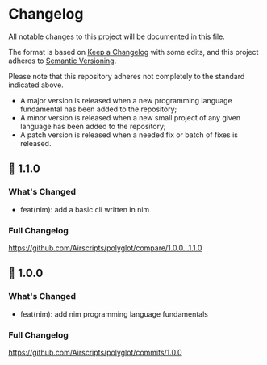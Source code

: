 # Changelog
All notable changes to this project will be documented in this file.  

The format is based on [Keep a Changelog](https://keepachangelog.com/en/1.0.0/) with some edits,
and this project adheres to [Semantic Versioning](https://semver.org/spec/v2.0.0.html).  

Please note that this repository adheres not completely to the standard indicated above.  
- A major version is released when a new programming language fundamental has been added to the repository;  
- A minor version is released when a new small project of any given language has been added to the repository;  
- A patch version is released when a needed fix or batch of fixes is released.
&nbsp;

## 🎉 1.1.0
### What's Changed
* feat(nim): add a basic cli written in nim

### Full Changelog 
https://github.com/Airscripts/polyglot/compare/1.0.0...1.1.0

## 🎉 1.0.0
### What's Changed
* feat(nim): add nim programming language fundamentals

### Full Changelog 
https://github.com/Airscripts/polyglot/commits/1.0.0